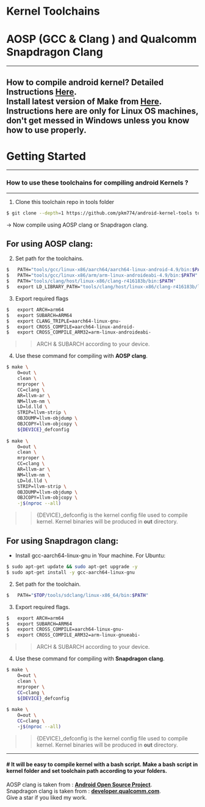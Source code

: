 # Kernel Toolchains 
# AOSP (GCC & Clang ) and Qualcomm Snapdragon Clang
--------
How to compile android kernel? Detailed Instructions [**Here**](https://forum.xda-developers.com/t/reference-how-to-compile-an-android-kernel.3627297/).  
Install latest version of Make from [**Here**](https://ftp.gnu.org/gnu/make).  
Instructions here are only for Linux OS machines, don't get messed in Windows unless you know how to use properly.
--------
Getting Started
==================================================
--------
### How to use these toolchains for compiling android Kernels ?
--------
1. Clone this toolchain repo in tools folder
```bash
$ git clone --depth=1 https://github.com/pkm774/android-kernel-tools tools
```
-> Now compile using AOSP clang or Snapdragon clang.

## For using AOSP clang:
2. Set path for the toolchains.

```bash
$	PATH="tools/gcc/linux-x86/aarch64/aarch64-linux-android-4.9/bin:$PATH"
$	PATH="tools/gcc/linux-x86/arm/arm-linux-androideabi-4.9/bin:$PATH"
$	PATH="tools/clang/host/linux-x86/clang-r416183b/bin:$PATH"
$	export LD_LIBRARY_PATH="tools/clang/host/linux-x86/clang-r416183b/lib64:$LD_LIBRARY_PATH"
```
3. Export required flags

```bash
$	export ARCH=arm64
$	export SUBARCH=ARM64
$	export CLANG_TRIPLE=aarch64-linux-gnu-
$	export CROSS_COMPILE=aarch64-linux-android-
$	export CROSS_COMPILE_ARM32=arm-linux-androideabi-
```
>> ARCH & SUBARCH according to your device.

4. Use these command for compiling with **AOSP clang**.

```bash
$ make \
	O=out \
	clean \
	mrproper \
	CC=clang \
	AR=llvm-ar \
	NM=llvm-nm \
	LD=ld.lld \
	STRIP=llvm-strip \
	OBJDUMP=llvm-objdump \
	OBJCOPY=llvm-objcopy \
	${DEVICE}_defconfig
  
$ make \
	O=out \
	clean \
	mrproper \
	CC=clang \
	AR=llvm-ar \
	NM=llvm-nm \
	LD=ld.lld \
	STRIP=llvm-strip \
	OBJDUMP=llvm-objdump \
	OBJCOPY=llvm-objcopy \
	-j$(nproc --all)
```
>> {DEVICE}_defconfig is the kernel config file used to compile kernel. Kernel binaries will be produced in **out** directory.
## For using Snapdragon clang:

* Install gcc-aarch64-linux-gnu in Your machine. For Ubuntu:
```bash
$ sudo apt-get update && sudo apt-get upgrade -y
$ sudo apt-get install -y gcc-aarch64-linux-gnu
```
2. Set path for the toolchain.

```bash
$	PATH="$TOP/tools/sdclang/linux-x86_64/bin:$PATH"
```
3. Export required flags.

```bash
$	export ARCH=arm64
$	export SUBARCH=ARM64
$	export CROSS_COMPILE=aarch64-linux-gnu-
$	export CROSS_COMPILE_ARM32=arm-linux-gnueabi-
```
>> ARCH & SUBARCH according to your device.

4. Use these command for compiling with **Snapdragon clang**.

```bash
$ make \
	O=out \
	clean \
	mrproper \    
	CC=clang \
	${DEVICE}_defconfig
    
$ make \
	O=out \    
	CC=clang \
	-j$(nproc --all)
```
>> {DEVICE}_defconfig is the kernel config file used to compile kernel. Kernel binaries will be produced in **out** directory.
--------
#### # It will be easy to compile kernel with a bash script. Make a bash script in kernel folder and set toolchain path according to your folders.  
AOSP clang is taken from : [**Android Open Source Project**](https://source.android.com).  
Snapdragon clang is taken from : [**developer.qualcomm.com**](https://developer.qualcomm.com/forums/software/snapdragon-llvm-compiler-android).  
Give a star if you liked my work.  
